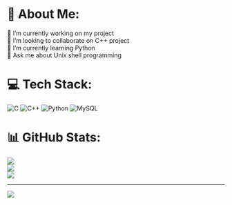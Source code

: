 # 💫 About Me:
🔭 I’m currently working on my project<br>👯 I’m looking to collaborate on C++ project<br>🌱 I’m currently learning Python<br>💬 Ask me about Unix shell programming<br>


# 💻 Tech Stack:
![C](https://img.shields.io/badge/c-%2300599C.svg?style=for-the-badge&logo=c&logoColor=white) ![C++](https://img.shields.io/badge/c++-%2300599C.svg?style=for-the-badge&logo=c%2B%2B&logoColor=white) ![Python](https://img.shields.io/badge/python-3670A0?style=for-the-badge&logo=python&logoColor=ffdd54) ![MySQL](https://img.shields.io/badge/mysql-4479A1.svg?style=for-the-badge&logo=mysql&logoColor=white)
# 📊 GitHub Stats:
![](https://github-readme-stats.vercel.app/api?username=sathwik245&theme=dark&hide_border=false&include_all_commits=false&count_private=false)<br/>
![](https://github-readme-streak-stats.herokuapp.com/?user=sathwik245&theme=dark&hide_border=false)<br/>
![](https://github-readme-stats.vercel.app/api/top-langs/?username=sathwik245&theme=dark&hide_border=false&include_all_commits=false&count_private=false&layout=compact)

---
[![](https://visitcount.itsvg.in/api?id=sathwik245&icon=0&color=0)](https://visitcount.itsvg.in)

<!-- Proudly created with GPRM ( https://gprm.itsvg.in ) -->
